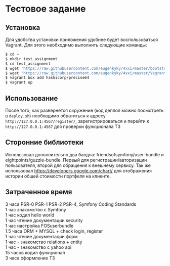 Тестовое задание
================

## Установка
Для удобства установки приложения удобнее будет воспользоваться Vagrant. Для этого необходимо выполнить следующие команды:
```bash
$ cd ~
$ mkdir test_assignment
$ cd test_assignment
$ wget 'https://raw.githubusercontent.com/eugenkyky/4xxi/master/bootstrap.sh'
$ wget 'https://raw.githubusercontent.com/eugenkyky/4xxi/master/Vagrantfile'
$ vagrant box add hashicorp/precise64
$ vagrant up
```

## Использование
После того, как развернется окружение (код деплоя можно посмотреть в ```deploy.sh```) 
необходимо обратиться к адресу ```http://127.0.0.1:4567/register/```, зарегистрироваться и перейти к ```http://127.0.0.1:4567``` для проверки функционала ТЗ

## Сторонние библиотеки
Использовал дополнительно два бандла: friendsofsymfony/user-bundle и eightpoints/guzzle-bundle. Первый для регистрации/авторизации пользователя, второй для обращения к внешнему сервису.
Так же использовал https://developers.google.com/chart/ для отображения истории общей стоимости портфеля на клиенте.

## Затраченное время
3 часа PSR-0 PSR-1 PSR-2 PSR-4, Symfony Coding Standards  
1 час знакомство с Symfony  
1 час кодил hello world  
1 час чтение документации security  
1 час настройка FOSuserbundle  
1.5 часа ORM + MYSQL + check login, register  
1 час чтение документации форм  
1 час - знакомство relations + entity  
1 час - знакомство с yahoo api  
15 часов кодил функционал  
3 часа оформление ТЗ  
